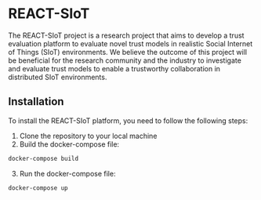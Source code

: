 # REACT-SIoT

The REACT-SIoT project is a research project that aims to develop a trust evaluation platform to evaluate novel trust models in  realistic Social Internet of Things (SIoT) environments. We believe the outcome of this project will be beneficial for the research community and the industry to investigate and evaluate trust models to enable a trustworthy collaboration in distributed SIoT environments. 

## Installation

To install the REACT-SIoT platform, you need to follow the following steps:

1. Clone the repository to your local machine
2. Build the docker-compose file:
```bash
docker-compose build
```
3. Run the docker-compose file:
```bash
docker-compose up
```


<!-- ## Usage of the GUI interface -->


